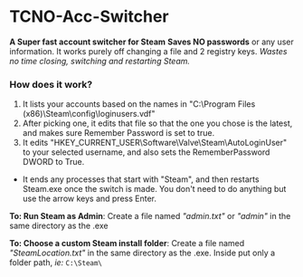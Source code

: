 
# TCNO-Acc-Switcher
**A Super fast account switcher for Steam**
**Saves NO passwords** or any user information. It works purely off changing a file and 2 registry keys.
*Wastes no time closing, switching and restarting Steam.*

### How does it work?
1. It lists your accounts based on the names in "C:\Program Files (x86)\Steam\config\loginusers.vdf"
2. After picking one, it edits that file so that the one you chose is the latest, and makes sure Remember Password is set to true.
3. It edits "HKEY_CURRENT_USER\Software\Valve\Steam\AutoLoginUser" to your selected username, and also sets the RememberPassword DWORD to True.

- It ends any processes that start with "Steam", and then restarts Steam.exe once the switch is made. You don't need to do anything but use the arrow keys and press Enter.

**To: Run Steam as Admin**: Create a file named *"admin.txt"* or *"admin"* in the same directory as the .exe

**To: Choose a custom Steam install folder**: Create a file named *"SteamLocation.txt"* in the same directory as the .exe. Inside put only a folder path, *ie:* `C:\Steam\`
